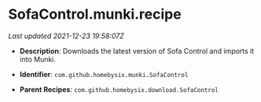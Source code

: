 # SofaControl.munki.recipe

_Last updated 2021-12-23 19:58:07Z_

- **Description**: Downloads the latest version of Sofa Control and imports it into Munki.

- **Identifier**: `com.github.homebysix.munki.SofaControl`

- **Parent Recipes**: `com.github.homebysix.download.SofaControl`